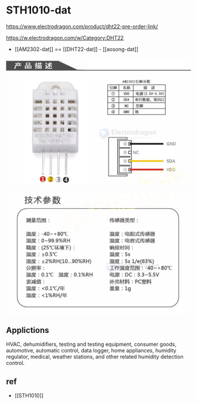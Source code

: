 
# STH1010-dat 

https://www.electrodragon.com/product/dht22-pre-order-link/

https://w.electrodragon.com/w/Category:DHT22

- [[AM2302-dat]] == [[DHT22-dat]] - [[aosong-dat]]

![](2024-01-02-17-49-43.png)

![](2024-01-02-17-51-28.png)

## Applictions 

HVAC, dehumidifiers, testing and testing equipment, consumer goods, automotive, automatic control, data logger, home appliances, humidity regulator, medical, weather stations, and other related humidity detection control.

## ref 

- [[STH1010]]